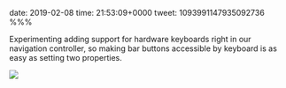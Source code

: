 date: 2019-02-08
time: 21:53:09+0000
tweet: 1093991147935092736
%%%

Experimenting adding support for hardware keyboards right in our navigation controller, so making bar buttons accessible by keyboard is as easy as setting two properties.

![](Dy6jJOxWsAA_Ft4.jpg)
